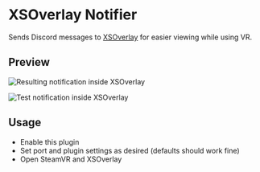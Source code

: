 # XSOverlay Notifier

Sends Discord messages to [XSOverlay](https://store.steampowered.com/app/1173510/XSOverlay/) for easier viewing while using VR.

## Preview

![Resulting notification inside XSOverlay](https://github.com/Tally-gay/Tallycord/assets/24845294/205d2055-bb4a-44e4-b7e3-265391bccd40)

![Test notification inside XSOverlay](https://github.com/user-attachments/assets/d3b0c387-1d67-4697-a470-d4a927e228f4)

## Usage

-   Enable this plugin
-   Set port and plugin settings as desired (defaults should work fine)
-   Open SteamVR and XSOverlay
